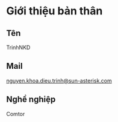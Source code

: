 # Giới thiệu bản thân

## Tên

TrinhNKD

## Mail

nguyen.khoa.dieu.trinh@sun-asterisk.com

## Nghề nghiệp

Comtor
